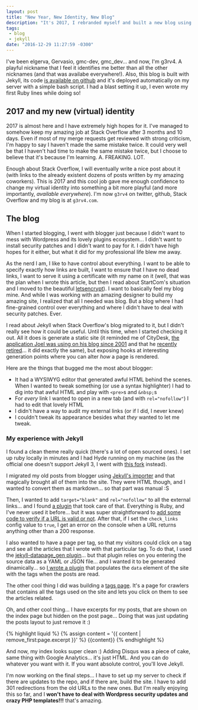 ```yaml
---
layout: post
title: "New Year, New Identity, New Blog"
description: "It's 2017, I rebranded myself and built a new blog using Jekyll. Here... I just talk about it and my experience writing Ruby for the first time to tweak the blog."
tags:
 - blog
 - jekyll
date: "2016-12-29 11:27:59 -0300"
---
```

I've been elgerva, Gervasio, gmc-dev, gmc_dev... and now, I'm g3rv4. A playful nickname that I feel it identifies me better than all the other nicknames (and that was availabe everywhere!). Also, this blog is built with Jekyll, its code [is available on github](https://github.com/g3rv4/g3rv4.com) and it's deployed automatically on my server with a simple bash script. I had a blast setting it up, I even wrote my first Ruby lines while doing so!

<!--more-->
## 2017 and my new (virtual) identity
2017 is almost here and I have extremely high hopes for it. I've managed to somehow keep my amazing job at Stack Overflow after 3 months and 10 days. Even if most of my merge requests get reviewed with strong criticism, I'm happy to say I haven't made the same mistake twice. It could very well be that I haven't had time to make the same mistake twice, but I choose to believe that it's because I'm learning. A. FREAKING. LOT.

Enough about Stack Overflow, I will eventually write a nice post about it (with links to the already existent dozens of posts written by my amazing coworkers). This is 2017 and this cool job gave me enough confidence to change my virtual identity into something a bit more playful (and more importantly, *available everywhere*). I'm now `g3rv4` on twitter, github, Stack Overflow and my blog is at `g3rv4.com`.

## The blog
When I started blogging, I went with blogger just because I didn't want to mess with Wordpress and its lovely plugins ecosystem... I didn't want to install security patches and I didn't want to pay for it. I didn't have high hopes for it either, but what it did for my professional life blew me away.

As the nerd I am, I like to have control about everything. I want to be able to specify exactly how links are built, I want to ensure that I have no dead links, I want to serve it using a certificate with my name on it (well, that was the plan when I wrote this article, but then I read about StartCom's situation and I moved to the beautiful [letsencrypt](https://letsencrypt.org/)). I want to basically feel my blog mine. And while I was working with an amazing designer to build my amazing site, I realized that all I needed was blog. But a blog where I had fine-grained control over everything and where I didn't have to deal with security patches. Ever.

I read about Jekyll when Stack Overflow's blog migrated to it, but I didn't really see how it could be useful. Until this time, when I started checking it out. All it does is generate a static site (it reminded me of CityDesk, [the application Joel was using on his blog since 2001](https://www.joelonsoftware.com/2001/10/12/what-does-citydesk-do/) and that he [recently retired](https://www.joelonsoftware.com/2016/12/09/rip-citydesk/)... it did exactly the same), but exposing hooks at interesting generation points where you can alter *how* a page is rendered.

Here are the things that bugged me the most about blogger:
* It had a WYSIWYG editor that generated awful HTML behind the scenes. When I wanted to tweak something (or use a syntax highlighter) I had to dig into that awful HTML and play with `<pre>`s and `&nbsp;`s
* For *every* link I wanted to open in a new tab (and with `rel="nofollow"`) I had to edit that lovely HTML
* I didn't have a way to audit my external links (or if I did, I never knew)
* I couldn't tweak its appearance besides what *they* wanted to let me tweak.

### My experience with Jekyll

I found a clean theme really quick (there's a lot of open sourced ones). I set up ruby locally in minutes and I had Hyde running on my machine (as the official one doesn't support Jekyll 3, I went with [this fork](https://github.com/JuanjoSalvador/hyde) instead).

I migrated my old posts from blogger using [Jekyll's importer](http://import.jekyllrb.com/docs/blogger/) and that magically brought all of them into the site. They were HTML though, and I wanted to convert them as markdown... so that part was manual :S

Then, I wanted to add `target="blank"` and `rel="nofollow"` to all the external links... and I found [a plugin](http://ogarkov.com/jekyll/plugins/extlinks/) that took care of that. Everything is Ruby, and I've never used it before... but it was super straightforward to [add some code to verify if a URL is valid or not](https://github.com/g3rv4/g3rv4.com/blob/master/_plugins/external-links.rb#L64). After that, if I set the `check_links` config value to `true`, I get an error on the console when a URL returns anything other than a 200 response.

I also wanted to have a page per tag, so that my visitors could click on a tag and see all the articles that I wrote with that particular tag. To do that, I used the [jekyll-datapage_gen plugin](https://github.com/avillafiorita/jekyll-datapage_gen)... but that plugin relies on you entering the source data as a YAML or JSON file... and I wanted it to be generated dinamically... so [I wrote a plugin](https://github.com/g3rv4/g3rv4.com/blob/master/_plugins/generate-tags-data.rb) that populates the `data` element of the site with the tags when the posts are read.

The other cool thing I did was building a [tags page](https://github.com/g3rv4/g3rv4.com/blob/master/tags.md). It's a page for crawlers that contains all the tags used on the site and lets you click on them to see the articles related.

Oh, and other cool thing... I have excerpts for my posts, that are shown on the index page but hidden on the post page... Doing that was just updating the posts layout to just remove it :)

{% highlight liquid %}
{% assign content = '{{ content | remove_first:page.excerpt }}' %}
{{content}}
{% endhighlight %}

And now, my index looks super clean :) Adding Disqus was a piece of cake, same thing with Google Analytics... it's just HTML. And you can do whatever you want with it. If you want absolute control, you'll love Jekyll.

I'm now working on the final steps... I have to set up my server to check if there are updates to the repo, and if there are, build the site. I have to add 301 redirections from the old URLs to the new ones. But I'm really enjoying this so far, and I **won't have to deal with Wordpress security updates and crazy PHP templates!!!** that's amazing.
